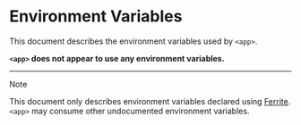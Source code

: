 # Environment Variables

This document describes the environment variables used by `<app>`.

**`<app>` does not appear to use any environment variables.**

---

> [!NOTE]
> This document only describes environment variables declared using [Ferrite].
> `<app>` may consume other undocumented environment variables.

<!-- references -->

[ferrite]: https://github.com/dogmatiq/ferrite
